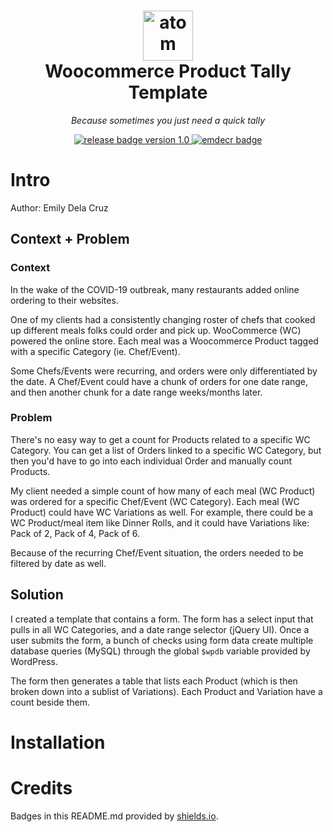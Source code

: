 <h1 align="center">
    <a href="https://emilydelacruz.com" target="_blank"><img src="https://emilydelacruz.com/files/connection.png" alt="atom graphic" width="80"></a>
    <br>
    Woocommerce Product Tally Template
</h1>

<p align="center"><em>Because sometimes you just need a quick tally</em></p>

<p align="center">
    <a href="https://github.com/emdecr/life-overview-base/releases">
        <img src="https://img.shields.io/badge/release-v1.0-blue.svg" alt="release badge version 1.0">
    </a>
    <a href="https://emilydelacruz.com">
        <img src="https://img.shields.io/badge/%3C%2F%3E%20with%20%E2%99%A5%EF%B8%8E%20by-emdecr-red.svg" alt="emdecr badge">
    </a>
    
</p>

# Intro

Author: Emily Dela Cruz

## Context + Problem

### Context

In the wake of the COVID-19 outbreak, many restaurants added online ordering to their websites.

One of my clients had a consistently changing roster of chefs that cooked up different meals folks could order and pick up. WooCommerce (WC) powered the online store. Each meal was a Woocommerce Product tagged with a specific Category (ie. Chef/Event).

Some Chefs/Events were recurring, and orders were only differentiated by the date. A Chef/Event could have a chunk of orders for one date range, and then another chunk for a date range weeks/months later.

### Problem

There's no easy way to get a count for Products related to a specific WC Category. You can get a list of Orders linked to a specific WC Category, but then you'd have to go into each individual Order and manually count Products.

My client needed a simple count of how many of each meal (WC Product) was ordered for a specific Chef/Event (WC Category). Each meal (WC Product) could have WC Variations as well. For example, there could be a WC Product/meal item like Dinner Rolls, and it could have Variations like: Pack of 2, Pack of 4, Pack of 6.

Because of the recurring Chef/Event situation, the orders needed to be filtered by date as well.

## Solution

I created a template that contains a form. The form has a select input that pulls in all WC Categories, and a date range selector (jQuery UI). Once a user submits the form, a bunch of checks using form data create multiple database queries (MySQL) through the global `$wpdb` variable provided by WordPress.

The form then generates a table that lists each Product (which is then broken down into a sublist of Variations). Each Product and Variation have a count beside them.

# Installation

# Credits

Badges in this README.md provided by [shields.io](https://shields.io/#your-badge).
